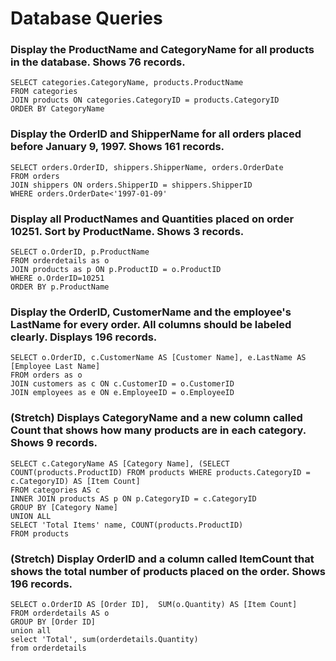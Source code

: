 # Database Queries

### Display the ProductName and CategoryName for all products in the database. Shows 76 records.

    SELECT categories.CategoryName, products.ProductName
    FROM categories
    JOIN products ON categories.CategoryID = products.CategoryID
    ORDER BY CategoryName

### Display the OrderID and ShipperName for all orders placed before January 9, 1997. Shows 161 records.

    SELECT orders.OrderID, shippers.ShipperName, orders.OrderDate
    FROM orders
    JOIN shippers ON orders.ShipperID = shippers.ShipperID
    WHERE orders.OrderDate<'1997-01-09'

### Display all ProductNames and Quantities placed on order 10251. Sort by ProductName. Shows 3 records.

    SELECT o.OrderID, p.ProductName
    FROM orderdetails as o
    JOIN products as p ON p.ProductID = o.ProductID
    WHERE o.OrderID=10251
    ORDER BY p.ProductName

### Display the OrderID, CustomerName and the employee's LastName for every order. All columns should be labeled clearly. Displays 196 records.

    SELECT o.OrderID, c.CustomerName AS [Customer Name], e.LastName AS [Employee Last Name]
    FROM orders as o
    JOIN customers as c ON c.CustomerID = o.CustomerID
    JOIN employees as e ON e.EmployeeID = o.EmployeeID

### (Stretch)  Displays CategoryName and a new column called Count that shows how many products are in each category. Shows 9 records.

    SELECT c.CategoryName AS [Category Name], (SELECT COUNT(products.ProductID) FROM products WHERE products.CategoryID = c.CategoryID) AS [Item Count]
    FROM categories AS c 
    INNER JOIN products AS p ON p.CategoryID = c.CategoryID
    GROUP BY [Category Name]
    UNION ALL
    SELECT 'Total Items' name, COUNT(products.ProductID)
    FROM products

### (Stretch) Display OrderID and a  column called ItemCount that shows the total number of products placed on the order. Shows 196 records. 

    SELECT o.OrderID AS [Order ID],  SUM(o.Quantity) AS [Item Count]
    FROM orderdetails AS o
    GROUP BY [Order ID]
    union all
    select 'Total', sum(orderdetails.Quantity)
    from orderdetails